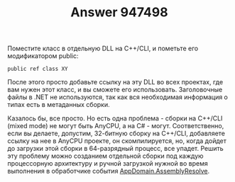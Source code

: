 ﻿---
title: "Answer 947498"
se.owner.user_id: 240512
se.owner.display_name: "MSDN.WhiteKnight"
se.owner.link: "https://ru.stackoverflow.com/users/240512/msdn-whiteknight"
se.answer_id: 947498
se.question_id: 947437
se.post_type: answer
se.score: 1
se.is_accepted: True
---
<p>Поместите класс в отдельную DLL на C++/CLI, и пометьте его модификатором public:</p>

<pre><code>public ref class XY
</code></pre>

<p>После этого просто добавьте ссылку на эту DLL во всех проектах, где вам нужен этот класс, и вы сможете его использовать. Заголовочные файлы в .NET не используются, так как вся необходимая информация о типах есть в метаданных сборки.</p>

<p>Казалось бы, все просто. Но есть одна проблема - сборки на C++/CLI (mixed mode) не могут быть AnyCPU, а на C# - могут. Соответственно, если вы делаете, допустим, 32-битную сборку на C++/CLI, добавляете ссылку на нее в AnyCPU проекте, он скомпилируется, но, когда дойдет до загрузки этой сборки в 64-разрядный процесс, все упадет. Решить эту проблему можно созданием отдельной сборки под каждую процессорную архитектуру и ручной загрузкой нужной во время выполнения в обработчике события <a href="https://docs.microsoft.com/en-us/dotnet/api/system.appdomain.assemblyresolve?view=netframework-4.7" rel="nofollow noreferrer">AppDomain.AssemblyResolve</a>.</p>

